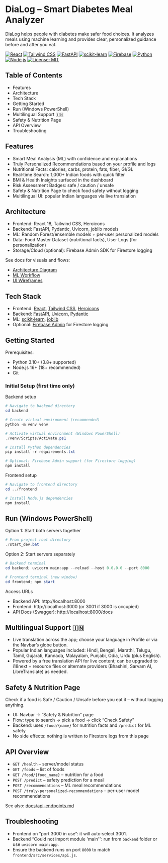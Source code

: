 # DiaLog – Smart Diabetes Meal Analyzer

DiaLog helps people with diabetes make safer food choices. It analyzes meals using machine learning and provides clear, personalized guidance before and after you eat.

<!-- Badges: Tech, Runtime & License -->
[![React](https://img.shields.io/badge/React-18-61DAFB?logo=react&logoColor=white)](https://react.dev/)
[![Tailwind CSS](https://img.shields.io/badge/Tailwind-3-38B2AC?logo=tailwindcss&logoColor=white)](https://tailwindcss.com/)
[![FastAPI](https://img.shields.io/badge/FastAPI-0.110+-009688?logo=fastapi&logoColor=white)](https://fastapi.tiangolo.com/)
[![scikit-learn](https://img.shields.io/badge/scikit--learn-1.x-F7931E?logo=scikitlearn&logoColor=white)](https://scikit-learn.org/)
[![Firebase](https://img.shields.io/badge/Firebase-Admin-FFCA28?logo=firebase&logoColor=black)](https://firebase.google.com/)
[![Python](https://img.shields.io/badge/Python-3.10%2B-3776AB?logo=python&logoColor=white)](https://www.python.org/)
[![Node.js](https://img.shields.io/badge/Node.js-16%2B-339933?logo=nodedotjs&logoColor=white)](https://nodejs.org/)
[![License: MIT](https://img.shields.io/badge/License-MIT-blue.svg)](https://opensource.org/licenses/MIT)

## Table of Contents

- Features
- Architecture
- Tech Stack
- Getting Started
- Run (Windows PowerShell)
- Multilingual Support 🇮🇳
- Safety & Nutrition Page
- API Overview
- Troubleshooting

## Features

- Smart Meal Analysis (ML) with confidence and explanations
- Truly Personalized Recommendations based on your profile and logs
- Nutritional Facts: calories, carbs, protein, fats, fiber, GI/GL
- Real‑time Search: 1,000+ Indian foods with quick filter
- BMI & Health Insights surfaced in the dashboard
- Risk Assessment Badges: safe / caution / unsafe
- Safety & Nutrition Page to check food safety without logging
- Multilingual UI: popular Indian languages via live translation

## Architecture

- Frontend: React 18, Tailwind CSS, Heroicons
- Backend: FastAPI, Pydantic, Uvicorn, joblib models
- ML: Random Forest/ensemble models + per‑user personalized models
- Data: Food Master Dataset (nutritional facts), User Logs (for personalization)
- Storage/Cloud (optional): Firebase Admin SDK for Firestore logging

See docs for visuals and flows:

- [Architecture Diagram](docs/architecture-diagram.png)
- [ML Workflow](docs/ml-workflow.md)
- [UI Wireframes](docs/ui-wireframes.png)

## Tech Stack

- Frontend: [React](https://react.dev/), [Tailwind CSS](https://tailwindcss.com/), [Heroicons](https://heroicons.com/)
- Backend: [FastAPI](https://fastapi.tiangolo.com/), [Uvicorn](https://www.uvicorn.org/), [Pydantic](https://docs.pydantic.dev/latest/)
- ML: [scikit‑learn](https://scikit-learn.org/), [joblib](https://joblib.readthedocs.io/)
- Optional: [Firebase Admin](https://firebase.google.com/) for Firestore logging

## Getting Started

Prerequisites:

- Python 3.10+ (3.8+ supported)
- Node.js 16+ (18+ recommended)
- Git

### Initial Setup (first time only)

Backend setup
```powershell
# Navigate to backend directory
cd backend

# Create virtual environment (recommended)
python -m venv venv

# Activate virtual environment (Windows PowerShell)
./venv/Scripts/Activate.ps1

# Install Python dependencies
pip install -r requirements.txt

# Optional: Firebase Admin support (for Firestore logging)
npm install
```

Frontend setup
```powershell
# Navigate to frontend directory
cd ../frontend

# Install Node.js dependencies
npm install
```

## Run (Windows PowerShell)

Option 1: Start both servers together
```powershell
# From project root directory
./start_dev.bat
```

Option 2: Start servers separately
```powershell
# Backend terminal
cd backend; uvicorn main:app --reload --host 0.0.0.0 --port 8000

# Frontend terminal (new window)
cd frontend; npm start
```

Access URLs

- Backend API: http://localhost:8000
- Frontend: http://localhost:3000 (or 3001 if 3000 is occupied)
- API Docs (Swagger): http://localhost:8000/docs

## Multilingual Support 🇮🇳

- Live translation across the app; choose your language in Profile or via the Navbar’s globe button.
- Popular Indian languages included: Hindi, Bengali, Marathi, Telugu, Tamil, Gujarati, Kannada, Malayalam, Punjabi, Odia, Urdu (plus English).
- Powered by a free translation API for live content; can be upgraded to i18next + resource files or alternate providers (Bhashini, Sarvam AI, LibreTranslate) as needed.

## Safety & Nutrition Page

Check if a food is Safe / Caution / Unsafe before you eat it – without logging anything.

- UI: Navbar → “Safety & Nutrition” page
- Flow: type to search → pick a food → click “Check Safety”
- Backend: uses `/food/{name}` for nutrition facts and `/predict` for ML safety
- No side effects: nothing is written to Firestore logs from this page

## API Overview

- `GET /health` – server/model status
- `GET /foods` – list of foods
- `GET /food/{food_name}` – nutrition for a food
- `POST /predict` – safety prediction for a meal
- `POST /recommendations` – ML meal recommendations
- `POST /truly-personalized-recommendations` – per‑user model recommendations

See also: [docs/api-endpoints.md](docs/api-endpoints.md)

## Troubleshooting

- Frontend on “port 3000 in use”: it will auto‑select 3001.
- Backend “Could not import module 'main'”: run from `backend` folder or use `uvicorn main:app`.
- Ensure the backend runs on port `8000` to match `frontend/src/services/api.js`.